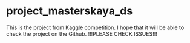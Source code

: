 # project_masterskaya_ds
This is the project from Kaggle competition. I hope that it will be able to check the project on the Github.
!!!PLEASE CHECK ISSUES!!!
